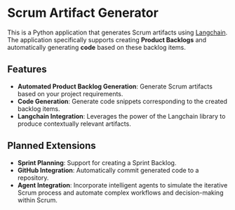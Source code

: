 # Scrum Artifact Generator

This is a Python application that generates Scrum artifacts using [Langchain](https://github.com/hwchase17/langchain). The application specifically supports creating **Product Backlogs** and automatically generating **code** based on these backlog items.

## Features

- **Automated Product Backlog Generation**: Generate Scrum artifacts based on your project requirements.
- **Code Generation**: Generate code snippets corresponding to the created backlog items.
- **Langchain Integration**: Leverages the power of the Langchain library to produce contextually relevant artifacts.

## Planned Extensions

- **Sprint Planning**: Support for creating a Sprint Backlog.
- **GitHub Integration**: Automatically commit generated code to a repository.
- **Agent Integration**: Incorporate intelligent agents to simulate the iterative Scrum process and automate complex workflows and decision-making within Scrum.
